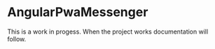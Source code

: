 # AngularPwaMessenger

This is a work in progess. When the project works documentation will follow.
